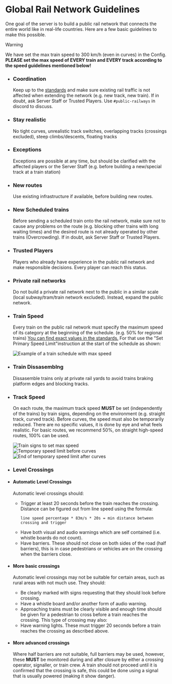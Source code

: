 # Global Rail Network Guidelines
One goal of the server is to build a public rail network that connects the entire world like in real-life countries. Here are a few basic guidelines to make this possible.

> [!WARNING]
> We have set the max train speed to 300 km/h (even in curves) in the Config. **PLEASE set the max speed of EVERY train and EVERY track according to the speed guidelines mentioned below!**

- ### Coordination
  Keep up to the [standards](https://github.com/MisterJulsen/MinecraftCommunityServer/blob/main/standards.md) and make sure existing rail traffic is not affected when extending the network (e.g. new track, new train). If in doubt, ask Server Staff or Trusted Players. Use `#public-railways` in discord to discuss.
- ### Stay realistic
  No tight curves, unrealistic track switches, overlapping tracks (crossings excluded), steep climbs/descents, floating tracks
- ### Exceptions
  Exceptions are possible at any time, but should be clarified with the affected players or the Server Staff (e.g. before building a new/special track at a train station)
- ### New routes
  Use existing infrastructure if available, before building new routes.
- ### New Scheduled trains
  Before sending a scheduled train onto the rail network, make sure not to cause any problems on the route (e.g. blocking other trains with long waiting times) and the desired route is not already operated by other trains (Overcrowding). If in doubt, ask Server Staff or Trusted Players.
- ### Trusted Players
  Players who already have experience in the public rail network and make responsible decisions. Every player can reach this status.
- ### Private rail networks
  Do not build a private rail network next to the public in a similar scale (local subway/tram/train network excluded). Instead, expand the public network.
- ### Train Speed
  Every train on the public rail network must specify the maximum speed of its category at the beginning of the schedule. (e.g. 50% for regional trains) [You can find exact values ​​in the standards.](https://github.com/MisterJulsen/MinecraftCommunityServer/blob/main/standards.md)
  For that use the "Set Primary Speed Limit"instruction at the start of the schedule as shown:

  ![Example of a train schedule with max speed](https://github.com/user-attachments/assets/973c04b1-4ee2-4c23-8adc-826228f53f6b)

- ### Train Dissasemblng
  Dissasemble trains only at private rail yards to avoid trains braking platform edges and blocking tracks.

- ### Track Speed
  On each route, the maximum track speed **MUST** be set (independently of the trains) by train signs, depending on the environment (e.g. straight track, curved track). Before curves, the speed must also be temporarily reduced. There are no specific values, it is done by eye and what feels realistic. For basic routes, we recommend 50%, on straight high-speed routes, 100% can be used.
  
  ![Train signs to set max speed](https://github.com/user-attachments/assets/823f66c5-b914-46fc-b033-f5b94c0e5cce)  
  ![Temporary speed limit before curves](https://github.com/user-attachments/assets/a8aded5f-b374-4f92-878f-fdbd1dc4ca99)
  ![End of temporary speed limit after curves](https://github.com/user-attachments/assets/7d996a91-1a48-4ed5-8d36-ab97f11278ae)

- ### Level Crossings
- #### Automatic Level Crossings
  Automatic level crossings should:
  - Trigger at least 20 seconds before the train reaches the crossing. Distance can be figured out from line speed using the formula:
    ```
    line speed percentage * 83m/s * 20s = min distance between crossing and trigger
    ```
  - Have both visual and audio warnings which are self contained (i.e. whistle boards do not count).
  - Have barriers. These should not close on both sides of the road (half barriers), this is in case pedestrians or vehicles are on the crossing when the barriers close.
- #### More basic crossings
  Automatic level crossings may not be suitable for certain areas, such as rural areas with not much use. They should:
  - Be clearly marked with signs requesting that they should look before crossing.
  - Have a whistle board and/or another form of audio warning.
  - Approaching trains must be clearly visible and enough time should be given for a pedestrian to cross before a train reaches the crossing.
  This type of crossing may also:
  - Have warning lights. These must trigger 20 seconds before a train reaches the crossing as described above.
- #### More advanced crossings
  Where half barriers are not suitable, full barriers may be used, however, these **MUST** be monitored during and after closure by either a crossing operator, signaller, or train crew. A train should not proceed until it is confirmed that the crossing is safe, this could be done using a signal that is usually powered (making it show danger).
